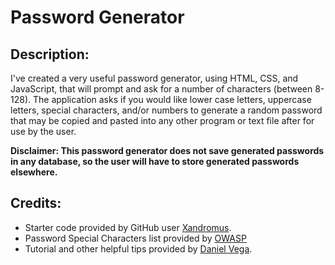 # Password Generator

## Description:

I've created a very useful password generator, using HTML, CSS, and JavaScript, that will prompt and ask for a number of characters (between 8-128). The application asks if you would like lower case letters, uppercase letters, special characters, and/or numbers to generate a random password that may be copied and pasted into any other program or text file after for use by the user.

**Disclaimer: This password generator does not save generated passwords in any database, so the user will have to store generated passwords elsewhere.**

## Credits:

- Starter code provided by GitHub user <a href = "https://github.com/coding-boot-camp/friendly-parakeet">Xandromus</a>.
- Password Special Characters list provided by <a href = "https://owasp.org/www-community/password-special-characters">OWASP</a>
- Tutorial and other helpful tips provided by <a href = "https://youtu.be/v2jfGo7ztm8">Daniel Vega</a>.

